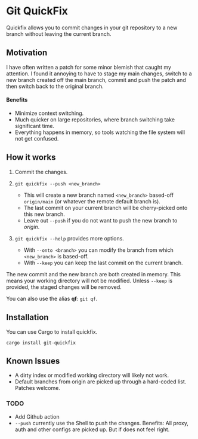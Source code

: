 # Git QuickFix

Quickfix allows you to commit changes in your git repository to a new branch
without leaving the current branch.

## Motivation

I have often written a patch for some minor blemish that caught my attention. I
found it annoying to have to stage my main changes, switch to a new branch
created off the main branch, commit and push the patch and then switch back to
the original branch.

#### Benefits

- Minimize context switching.
- Much quicker on large repositories, where branch switching take significant
  time.
- Everything happens in memory, so tools watching the file system will not get
  confused.

## How it works

1. Commit the changes.
2. `git quickfix --push <new_branch>`

   - This will create a new branch named `<new_branch>` based-off `origin/main`
     (or whatever the remote default branch is).
   - The last commit on your current branch will be cherry-picked onto this new
     branch.
   - Leave out `--push` if you do not want to push the new branch to _origin_.

3. `git quickfix --help` provides more options.
   - With `--onto <branch>` you can modify the branch from which `<new_branch>`
     is based-off.
   - With `--keep` you can keep the last commit on the current branch.

The new commit and the new branch are both created in memory. This means your
working directory will not be modified. Unless `--keep` is provided, the staged
changes will be removed.

You can also use the alias **qf**: `git qf`.

## Installation

You can use Cargo to install quickfix.

```shell
cargo install git-quickfix
```

## Known Issues

- A dirty index or modified working directory will likely not work.
- Default branches from origin are picked up through a hard-coded list. Patches
  welcome.

### TODO

- Add Github action
- `--push` currently use the Shell to push the changes. Benefits: All proxy,
  auth and other configs are picked up. But if does not feel right.
